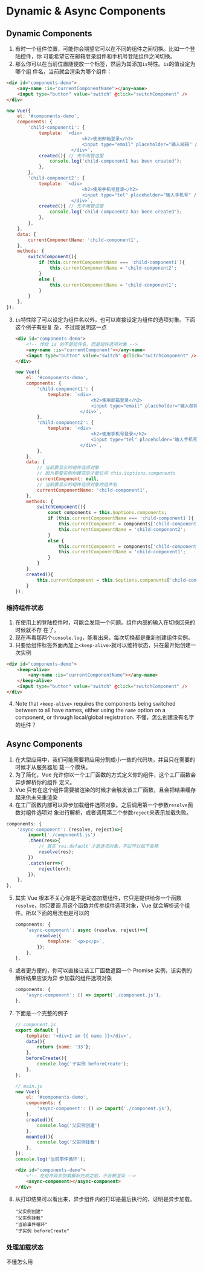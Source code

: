 # Dynamic & Async Components

## Dynamic Components
1. 有时一个组件位置，可能你会期望它可以在不同的组件之间切换。比如一个登陆控件，你
可能希望它在邮箱登录组件和手机号登陆组件之间切换。
2. 那么你可以在当前位置随便放一个标签，然后为其添加`is`特性。`is`的值设定为哪个组
件名，当前就会渲染为哪个组件：
```html
<div id="components-demo">
    <any-name :is="currentComponentName"></any-name>
    <input type="button" value="switch" @click="switchComponent" />
</div>
```
```js
new Vue({
    el: '#components-demo',
    components: {
        'child-component1': {
            template: `<div>
                            <h2>使用邮箱登录</h2>
                            <input type="email" placeholder="输入邮箱" />
                        </div>`,
            created(){ // 先不用管这里
                console.log('child-component1 has been created');
            },
        },
        'child-component2': {
            template: `<div>
                            <h2>使用手机号登录</h2>
                            <input type="tel" placeholder="输入手机号" />
                        </div>`,
            created(){ // 先不用管这里
                console.log('child-component2 has been created');
            },
        },
    },
    data: {
        currentComponentName: 'child-component1',
    },
    methods: {
        switchComponent(){
            if (this.currentComponentName === 'child-component1'){
                this.currentComponentName = 'child-component2';
            }
            else {
                this.currentComponentName = 'child-component1';
            }
        }
    },
});
```
3. `is`特性除了可以设定为组件名以外，也可以直接设定为组件的选项对象。下面这个例子有些复
杂，不过能说明这一点
    ```html
    <div id="components-demo">
        <!-- 传给 is 的不是组件名，而是组件选项对象 -->
	    <any-name :is="currentComponent"></any-name>
	    <input type="button" value="switch" @click="switchComponent" />
	</div>
    ```
    ```js
    new Vue({
        el: '#components-demo',
        components: {
            'child-component1': {
                template: `<div>
                                <h2>使用邮箱登录</h2>
                                <input type="email" placeholder="输入邮箱" />
                            </div>`,
            },
            'child-component2': {
                template: `<div>
                                <h2>使用手机号登录</h2>
                                <input type="tel" placeholder="输入手机号" />
                            </div>`,
            },
        },
        data: {
            // 当前要显示的组件选项对象
            // 因为要要实例创建完后才能访问 this.$options.components
            currentComponent: null,
            // 当前要显示的组件选项对象的组件名
    		currentComponentName: 'child-component1',
        },
        methods: {
            switchComponent(){
    			const components = this.$options.components;
                if (this.currentComponentName === 'child-component1'){
                    this.currentComponent = components['child-component2'];
    				this.currentComponentName = 'child-component2';
                }
                else {
                    this.currentComponent = components['child-component1'];
    				this.currentComponentName = 'child-component1';
                }
            }
        },
    	created(){
    		this.currentComponent = this.$options.components['child-component1'];
    	}
    });
    ```

### 维持组件状态
1. 在使用上的登陆控件时，可能会发现一个问题。组件内部的输入在切换回来的时候就不存
在了。
2. 现在再看那两个`console.log`，能看出来，每次切换都是重新创建组件实例。
3. 只要给组件标签外面再加上`<keep-alive>`就可以维持状态，只在最开始创建一次实例
```html
<div id="components-demo">
    <keep-alive>
        <any-name :is="currentComponentName"></any-name>
    </keep-alive>
    <input type="button" value="switch" @click="switchComponent" />
</div>
```
4. Note that `<keep-alive>` requires the components being switched between
to all have names, either using the `name` option on a component, or
through local/global registration. 不懂，怎么创建没有名字的组件？



## Async Components
1. 在大型应用中，我们可能需要将应用分割成小一些的代码块，并且只在需要的时候才从服务器加
载一个模块。
2. 为了简化，Vue 允许你以一个工厂函数的方式定义你的组件，这个工厂函数会异步解析你的组件
定义。
3. Vue 只有在这个组件需要被渲染的时候才会触发该工厂函数，且会把结果缓存起来供未来重渲染
4. 在工厂函数内部可以异步加载组件选项对象。之后调用第一个参数`resolve`函数对组件选项对
象进行解析，或者调用第二个参数`reject`来表示加载失败。

```js
components: {
    'async-component': (resolve, reject)=>{
        import('./component1.js')
        .then(res=>{
            // 其实`res.default`才是选项对象，不过可以如下省略
            resolve(res);
        })
        .catch(err=>{
            reject(err);
        });
    },
},
```

5. 其实 Vue 根本不关心你是不是动态加载组件，它只是提供给你一个函数`resolve`，你只要调
用这个函数并传参组件选项对象，Vue 就会解析这个组件。所以下面的用法也是可以的
    ```js
    components: {
        'async-component': async (resolve, reject)=>{
            resolve({
            	template: `<p>p</p>`,
            });
        },
    },
    ```

6. 或者更方便的，你可以直接让该工厂函数返回一个 Promise 实例，该实例的解析结果应该为异
步加载的组件选项对象
    ```js
    components: {
        'async-component': () => import('./component.js'),
    },
    ```
7. 下面是一个完整的例子
    ```js
    // component.js
    export default {
        template: '<div>I am {{ name }}</div>',
        data(){
            return {name: '33'};
        },
        beforeCreate(){
            console.log('子实例 beforeCreate');
        },
    };
    ```
    ```js
    // main.js
    new Vue({
        el: '#components-demo',
        components: {
    		'async-component': () => import('./component.js'),
        },
        created(){
            console.log('父实例创建')
        },
        mounted(){
            console.log('父实例挂载')
        },
    });
    console.log('当前事件循环');
    ```
    ```html
    <div id="components-demo">
        <!-- 在组件异步加载解析完成之前，不会被渲染 -->
		<async-component></async-component>
	</div>
    ```
8. 从打印结果可以看出来，异步组件内的打印是最后执行的，证明是异步加载。    
    ```
    "父实例创建"
    "父实例挂载"
    "当前事件循环"
    "子实例 beforeCreate"
    ```

### 处理加载状态
不懂怎么用
